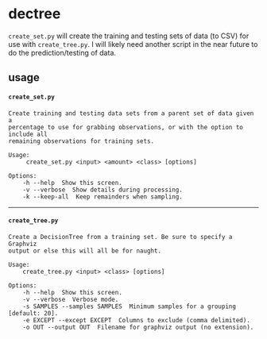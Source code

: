 # dectree

`create_set.py` will create the training and testing sets of data (to CSV) for use with `create_tree.py`. I will likely need another script in the near future to do the prediction/testing of data.


## usage

#### `create_set.py`

```
Create training and testing data sets from a parent set of data given a 
percentage to use for grabbing observations, or with the option to include all
remaining observations for training sets.

Usage:
     create_set.py <input> <amount> <class> [options]

Options:
    -h --help  Show this screen.
    -v --verbose  Show details during processing.
    -k --keep-all  Keep remainders when sampling.
```

---

#### `create_tree.py`

```
Create a DecisionTree from a training set. Be sure to specify a Graphviz
output or else this will all be for naught.

Usage:
    create_tree.py <input> <class> [options]

Options:
    -h --help  Show this screen.
    -v --verbose  Verbose mode.
    -s SAMPLES --samples SAMPLES  Minimum samples for a grouping [default: 20].
    -e EXCEPT --except EXCEPT  Columns to exclude (comma delimited).
    -o OUT --output OUT  Filename for graphviz output (no extension).
```
